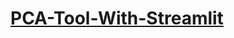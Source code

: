 # [PCA-Tool-With-Streamlit](https://www.notion.so/Python-PCA-Web-Application-Documentation-4aa9e5e670c047f7aca226792da20f3e)
